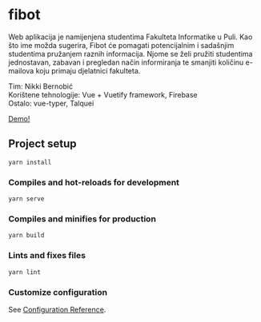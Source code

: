 # fibot
Web aplikacija je namijenjena studentima Fakulteta Informatike u Puli. Kao što ime možda sugerira, Fibot će pomagati potencijalnim i sadašnjim studentima pružanjem raznih informacija. Njome se želi pružiti studentima jednostavan, zabavan i pregledan način informiranja te smanjiti količinu e-mailova koju primaju djelatnici fakulteta.

Tim: Nikki Bernobić  
Korištene tehnologije: Vue + Vuetify framework, Firebase  
Ostalo: vue-typer, Talquei

[Demo!](https://fibot.now.sh/)
## Project setup
```
yarn install
```

### Compiles and hot-reloads for development
```
yarn serve
```

### Compiles and minifies for production
```
yarn build
```

### Lints and fixes files
```
yarn lint
```

### Customize configuration
See [Configuration Reference](https://cli.vuejs.org/config/).

